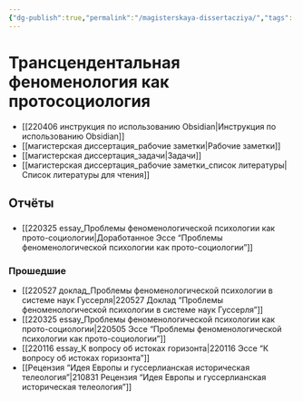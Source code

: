 ```yaml
---
{"dg-publish":true,"permalink":"/magisterskaya-dissertacziya/","tags":["thesis","gardenEntry"],"dgHomeLink":true,"dgPassFrontmatter":false}
---
```


# Трансцендентальная феноменология как протосоциология

- [[220406 инструкция по использованию Obsidian|Инструкция по использованию Obsidian]]
- [[магистерская диссертация_рабочие заметки|Рабочие заметки]]
- [[магистерская диссертация_задачи|Задачи]]
- [[магистерская диссертация_рабочие заметки_список литературы|Список литературы для чтения]]

## Отчёты
### 
- [[220325 essay_Проблемы феноменологической психологии как прото-социологии|Доработанное Эссе “Проблемы феноменологической психологии как прото-социологии”]]

### Прошедшие
- [[220527 доклад_Проблемы феноменологической психологии в системе наук Гуссерля|220527 Доклад “Проблемы феноменологической психологии в системе наук Гуссерля”]]
- [[220325 essay_Проблемы феноменологической психологии как прото-социологии|220505 Эссе “Проблемы феноменологической психологии как прото-социологии”]]
- [[220116 essay_К вопросу об истоках горизонта|220116 Эссе “К вопросу об истоках горизонта”]]
- [[Рецензия “Идея Европы и гуссерлианская историческая телеология”|210831 Рецензия “Идея Европы и гуссерлианская историческая телеология”]]